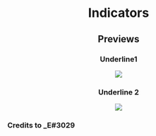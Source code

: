 <h1 align=center> Indicators </h1>
<h2 align=center> Previews <h3>
  
  
  
<h3 align=center> Underline1 </h3>
  
<p align=center>
    <img width:"430" height:"500" src="https://i.imgur.com/ZLvMyeN.png" </img>
  <h3 align=center> Underline 2 </h3>

<p align=center>
      <img width:"auto" height:"auto" src="https://i.imgur.com/v6oi5lf.png" </img>

### Credits to _E#3029
